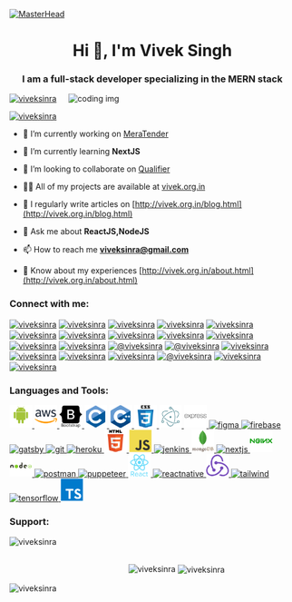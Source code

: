 [![MasterHead](https://marketplace.canva.com/EAE9zK-J3RY/1/0/1600w/canva-grey-white-minimalist-twitter-banner-A7bQXQi71qM.jpg)](https://vivek.org.in)

<h1 align="center">Hi 👋, I'm Vivek Singh</h1>
<h3 align="center">I am a full-stack developer specializing in the MERN stack</h3>

<img align="right" alt="coding img" width="400" src="https://media.tenor.com/BqbIhT4Mb7cAAAAd/programmer-rounded-edges.gif" >

<p align="left"> <a href="https://github.com/ryo-ma/github-profile-trophy"><img src="https://github-profile-trophy.vercel.app/?username=viveksinra" alt="viveksinra" /></a> </p>

<p align="left"> <a href="https://twitter.com/viveksinra" target="blank"><img src="https://img.shields.io/twitter/follow/viveksinra?logo=twitter&style=for-the-badge" alt="viveksinra" /></a> </p>

- 🔭 I’m currently working on [MeraTender](https://play.google.com/store/apps/details?id=com.softechinfra.meratender)

- 🌱 I’m currently learning **NextJS**

- 👯 I’m looking to collaborate on [Qualifier](https://play.google.com/store/apps/details?id=com.softechinfra.android.qualifier)

- 👨‍💻 All of my projects are available at [vivek.org.in](vivek.org.in)

- 📝 I regularly write articles on [http://vivek.org.in/blog.html](http://vivek.org.in/blog.html)

- 💬 Ask me about **ReactJS,NodeJS**

- 📫 How to reach me **viveksinra@gmail.com**

- 📄 Know about my experiences [http://vivek.org.in/about.html](http://vivek.org.in/about.html)

<h3 align="left">Connect with me:</h3>
<p align="left">
<a href="https://codepen.io/viveksinra" target="blank"><img align="center" src="https://raw.githubusercontent.com/rahuldkjain/github-profile-readme-generator/master/src/images/icons/Social/codepen.svg" alt="viveksinra" height="30" width="40" /></a>
<a href="https://dev.to/viveksinra" target="blank"><img align="center" src="https://raw.githubusercontent.com/rahuldkjain/github-profile-readme-generator/master/src/images/icons/Social/devto.svg" alt="viveksinra" height="30" width="40" /></a>
<a href="https://twitter.com/viveksinra" target="blank"><img align="center" src="https://raw.githubusercontent.com/rahuldkjain/github-profile-readme-generator/master/src/images/icons/Social/twitter.svg" alt="viveksinra" height="30" width="40" /></a>
<a href="https://linkedin.com/in/viveksinra" target="blank"><img align="center" src="https://raw.githubusercontent.com/rahuldkjain/github-profile-readme-generator/master/src/images/icons/Social/linked-in-alt.svg" alt="viveksinra" height="30" width="40" /></a>
<a href="https://stackoverflow.com/users/viveksinra" target="blank"><img align="center" src="https://raw.githubusercontent.com/rahuldkjain/github-profile-readme-generator/master/src/images/icons/Social/stack-overflow.svg" alt="viveksinra" height="30" width="40" /></a>
<a href="https://codesandbox.com/viveksinra" target="blank"><img align="center" src="https://raw.githubusercontent.com/rahuldkjain/github-profile-readme-generator/master/src/images/icons/Social/codesandbox.svg" alt="viveksinra" height="30" width="40" /></a>
<a href="https://kaggle.com/viveksinra" target="blank"><img align="center" src="https://raw.githubusercontent.com/rahuldkjain/github-profile-readme-generator/master/src/images/icons/Social/kaggle.svg" alt="viveksinra" height="30" width="40" /></a>
<a href="https://fb.com/viveksinra" target="blank"><img align="center" src="https://raw.githubusercontent.com/rahuldkjain/github-profile-readme-generator/master/src/images/icons/Social/facebook.svg" alt="viveksinra" height="30" width="40" /></a>
<a href="https://instagram.com/viveksinra" target="blank"><img align="center" src="https://raw.githubusercontent.com/rahuldkjain/github-profile-readme-generator/master/src/images/icons/Social/instagram.svg" alt="viveksinra" height="30" width="40" /></a>
<a href="https://dribbble.com/viveksinra" target="blank"><img align="center" src="https://raw.githubusercontent.com/rahuldkjain/github-profile-readme-generator/master/src/images/icons/Social/dribbble.svg" alt="viveksinra" height="30" width="40" /></a>
<a href="https://www.behance.net/viveksinra" target="blank"><img align="center" src="https://raw.githubusercontent.com/rahuldkjain/github-profile-readme-generator/master/src/images/icons/Social/behance.svg" alt="viveksinra" height="30" width="40" /></a>
<a href="https://hashnode.com/viveksinra" target="blank"><img align="center" src="https://raw.githubusercontent.com/rahuldkjain/github-profile-readme-generator/master/src/images/icons/Social/hashnode.svg" alt="viveksinra" height="30" width="40" /></a>
<a href="https://medium.com/@viveksinra" target="blank"><img align="center" src="https://raw.githubusercontent.com/rahuldkjain/github-profile-readme-generator/master/src/images/icons/Social/medium.svg" alt="@viveksinra" height="30" width="40" /></a>
<a href="https://www.youtube.com/c/@viveksinra" target="blank"><img align="center" src="https://raw.githubusercontent.com/rahuldkjain/github-profile-readme-generator/master/src/images/icons/Social/youtube.svg" alt="@viveksinra" height="30" width="40" /></a>
<a href="https://www.codechef.com/users/viveksinra" target="blank"><img align="center" src="https://cdn.jsdelivr.net/npm/simple-icons@3.1.0/icons/codechef.svg" alt="viveksinra" height="30" width="40" /></a>
<a href="https://www.hackerrank.com/viveksinra" target="blank"><img align="center" src="https://raw.githubusercontent.com/rahuldkjain/github-profile-readme-generator/master/src/images/icons/Social/hackerrank.svg" alt="viveksinra" height="30" width="40" /></a>
<a href="https://codeforces.com/profile/viveksinra" target="blank"><img align="center" src="https://raw.githubusercontent.com/rahuldkjain/github-profile-readme-generator/master/src/images/icons/Social/codeforces.svg" alt="viveksinra" height="30" width="40" /></a>
<a href="https://www.leetcode.com/viveksinra" target="blank"><img align="center" src="https://raw.githubusercontent.com/rahuldkjain/github-profile-readme-generator/master/src/images/icons/Social/leet-code.svg" alt="viveksinra" height="30" width="40" /></a>
<a href="https://www.hackerearth.com/@viveksinra" target="blank"><img align="center" src="https://raw.githubusercontent.com/rahuldkjain/github-profile-readme-generator/master/src/images/icons/Social/hackerearth.svg" alt="@viveksinra" height="30" width="40" /></a>
<a href="https://auth.geeksforgeeks.org/user/viveksinra" target="blank"><img align="center" src="https://raw.githubusercontent.com/rahuldkjain/github-profile-readme-generator/master/src/images/icons/Social/geeks-for-geeks.svg" alt="viveksinra" height="30" width="40" /></a>
<a href="https://www.topcoder.com/members/viveksinra" target="blank"><img align="center" src="https://raw.githubusercontent.com/rahuldkjain/github-profile-readme-generator/master/src/images/icons/Social/topcoder.svg" alt="viveksinra" height="30" width="40" /></a>
</p>

<h3 align="left">Languages and Tools:</h3>
<p align="left"> <a href="https://developer.android.com" target="_blank" rel="noreferrer"> <img src="https://raw.githubusercontent.com/devicons/devicon/master/icons/android/android-original-wordmark.svg" alt="android" width="40" height="40"/> </a> <a href="https://aws.amazon.com" target="_blank" rel="noreferrer"> <img src="https://raw.githubusercontent.com/devicons/devicon/master/icons/amazonwebservices/amazonwebservices-original-wordmark.svg" alt="aws" width="40" height="40"/> </a> <a href="https://getbootstrap.com" target="_blank" rel="noreferrer"> <img src="https://raw.githubusercontent.com/devicons/devicon/master/icons/bootstrap/bootstrap-plain-wordmark.svg" alt="bootstrap" width="40" height="40"/> </a> <a href="https://www.cprogramming.com/" target="_blank" rel="noreferrer"> <img src="https://raw.githubusercontent.com/devicons/devicon/master/icons/c/c-original.svg" alt="c" width="40" height="40"/> </a> <a href="https://www.w3schools.com/cpp/" target="_blank" rel="noreferrer"> <img src="https://raw.githubusercontent.com/devicons/devicon/master/icons/cplusplus/cplusplus-original.svg" alt="cplusplus" width="40" height="40"/> </a> <a href="https://www.w3schools.com/css/" target="_blank" rel="noreferrer"> <img src="https://raw.githubusercontent.com/devicons/devicon/master/icons/css3/css3-original-wordmark.svg" alt="css3" width="40" height="40"/> </a> <a href="https://www.electronjs.org" target="_blank" rel="noreferrer"> <img src="https://raw.githubusercontent.com/devicons/devicon/master/icons/electron/electron-original.svg" alt="electron" width="40" height="40"/> </a> <a href="https://expressjs.com" target="_blank" rel="noreferrer"> <img src="https://raw.githubusercontent.com/devicons/devicon/master/icons/express/express-original-wordmark.svg" alt="express" width="40" height="40"/> </a> <a href="https://www.figma.com/" target="_blank" rel="noreferrer"> <img src="https://www.vectorlogo.zone/logos/figma/figma-icon.svg" alt="figma" width="40" height="40"/> </a> <a href="https://firebase.google.com/" target="_blank" rel="noreferrer"> <img src="https://www.vectorlogo.zone/logos/firebase/firebase-icon.svg" alt="firebase" width="40" height="40"/> </a> <a href="https://www.gatsbyjs.com/" target="_blank" rel="noreferrer"> <img src="https://www.vectorlogo.zone/logos/gatsbyjs/gatsbyjs-icon.svg" alt="gatsby" width="40" height="40"/> </a> <a href="https://git-scm.com/" target="_blank" rel="noreferrer"> <img src="https://www.vectorlogo.zone/logos/git-scm/git-scm-icon.svg" alt="git" width="40" height="40"/> </a> <a href="https://heroku.com" target="_blank" rel="noreferrer"> <img src="https://www.vectorlogo.zone/logos/heroku/heroku-icon.svg" alt="heroku" width="40" height="40"/> </a> <a href="https://www.w3.org/html/" target="_blank" rel="noreferrer"> <img src="https://raw.githubusercontent.com/devicons/devicon/master/icons/html5/html5-original-wordmark.svg" alt="html5" width="40" height="40"/> </a> <a href="https://developer.mozilla.org/en-US/docs/Web/JavaScript" target="_blank" rel="noreferrer"> <img src="https://raw.githubusercontent.com/devicons/devicon/master/icons/javascript/javascript-original.svg" alt="javascript" width="40" height="40"/> </a> <a href="https://www.jenkins.io" target="_blank" rel="noreferrer"> <img src="https://www.vectorlogo.zone/logos/jenkins/jenkins-icon.svg" alt="jenkins" width="40" height="40"/> </a> <a href="https://www.mongodb.com/" target="_blank" rel="noreferrer"> <img src="https://raw.githubusercontent.com/devicons/devicon/master/icons/mongodb/mongodb-original-wordmark.svg" alt="mongodb" width="40" height="40"/> </a> <a href="https://nextjs.org/" target="_blank" rel="noreferrer"> <img src="https://cdn.worldvectorlogo.com/logos/nextjs-2.svg" alt="nextjs" width="40" height="40"/> </a> <a href="https://www.nginx.com" target="_blank" rel="noreferrer"> <img src="https://raw.githubusercontent.com/devicons/devicon/master/icons/nginx/nginx-original.svg" alt="nginx" width="40" height="40"/> </a> <a href="https://nodejs.org" target="_blank" rel="noreferrer"> <img src="https://raw.githubusercontent.com/devicons/devicon/master/icons/nodejs/nodejs-original-wordmark.svg" alt="nodejs" width="40" height="40"/> </a> <a href="https://postman.com" target="_blank" rel="noreferrer"> <img src="https://www.vectorlogo.zone/logos/getpostman/getpostman-icon.svg" alt="postman" width="40" height="40"/> </a> <a href="https://github.com/puppeteer/puppeteer" target="_blank" rel="noreferrer"> <img src="https://www.vectorlogo.zone/logos/pptrdev/pptrdev-official.svg" alt="puppeteer" width="40" height="40"/> </a> <a href="https://reactjs.org/" target="_blank" rel="noreferrer"> <img src="https://raw.githubusercontent.com/devicons/devicon/master/icons/react/react-original-wordmark.svg" alt="react" width="40" height="40"/> </a> <a href="https://reactnative.dev/" target="_blank" rel="noreferrer"> <img src="https://reactnative.dev/img/header_logo.svg" alt="reactnative" width="40" height="40"/> </a> <a href="https://redux.js.org" target="_blank" rel="noreferrer"> <img src="https://raw.githubusercontent.com/devicons/devicon/master/icons/redux/redux-original.svg" alt="redux" width="40" height="40"/> </a> <a href="https://tailwindcss.com/" target="_blank" rel="noreferrer"> <img src="https://www.vectorlogo.zone/logos/tailwindcss/tailwindcss-icon.svg" alt="tailwind" width="40" height="40"/> </a> <a href="https://www.tensorflow.org" target="_blank" rel="noreferrer"> <img src="https://www.vectorlogo.zone/logos/tensorflow/tensorflow-icon.svg" alt="tensorflow" width="40" height="40"/> </a> <a href="https://www.typescriptlang.org/" target="_blank" rel="noreferrer"> <img src="https://raw.githubusercontent.com/devicons/devicon/master/icons/typescript/typescript-original.svg" alt="typescript" width="40" height="40"/> </a> </p>

<h3 align="left">Support:</h3>
<p><a href="https://www.buymeacoffee.com/viveksinra"> <img align="left" src="https://cdn.buymeacoffee.com/buttons/v2/default-yellow.png" height="50" width="210" alt="viveksinra" /></a></p><br><br>

<p><img align="left" src="https://github-readme-stats.vercel.app/api/top-langs?username=viveksinra&show_icons=true&locale=en&layout=compact" alt="viveksinra" /></p>

<p>&nbsp;<img align="center" src="https://github-readme-stats.vercel.app/api?username=viveksinra&show_icons=true&locale=en" alt="viveksinra" /></p>

<p><img align="center" src="https://github-readme-streak-stats.herokuapp.com/?user=viveksinra&" alt="viveksinra" /></p>
